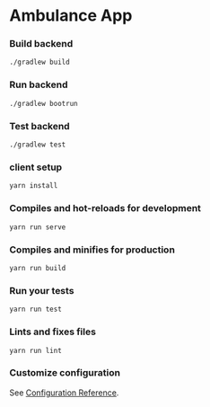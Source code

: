 ﻿# Ambulance App

### Build backend

```
./gradlew build
```

### Run backend

```
./gradlew bootrun
```

### Test backend

```
./gradlew test
```

### client setup

```
yarn install
```

### Compiles and hot-reloads for development

```
yarn run serve
```

### Compiles and minifies for production

```
yarn run build
```

### Run your tests

```
yarn run test
```

### Lints and fixes files

```
yarn run lint
```

### Customize configuration

See [Configuration Reference](https://cli.vuejs.org/config/).

